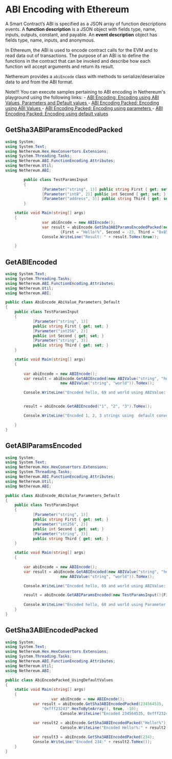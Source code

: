 # ABI Encoding with Ethereum

A Smart Contract’s ABI is specified as a JSON array of function descriptions events. A **function description** is a JSON object with fields type, name, inputs, outputs, constant, and payable. An **event description** object has fields type, name, inputs, and anonymous.

In Ethereum, the ABI is used to encode contract calls for the EVM and to read data out of transactions. The purpose of an ABI is to define the functions in the contract that can be invoked and describe how each function will accept arguments and return its result.

Nethereum provides a `abiEncode` class with methods to serialize/deserialize data to and from the ABI format.

Note!!!
    You can execute samples pertaining to ABI encoding in Nethereum's playground
    using the following links: 
    - [ABI Encoding: Encoding using ABI Values, Parameters and Default values ](http://playground.nethereum.com/csharp/id/1015)
    - [ABI Encoding Packed: Encoding using ABI Values ](http://playground.nethereum.com/csharp/id/1016)
    - [ABI Encoding Packed: Encoding using parameters ](http://playground.nethereum.com/csharp/id/1017)
    - [ABI Encoding Packed: Encoding using default values](http://playground.nethereum.com/csharp/id/1018) 

## GetSha3ABIParamsEncodedPacked

```csharp
using System;
using System.Text;
using Nethereum.Hex.HexConvertors.Extensions;
using System.Threading.Tasks;
using Nethereum.ABI.FunctionEncoding.Attributes;
using Nethereum.Util;
using Nethereum.ABI;

		public class TestParamsInput
		{
				[Parameter("string", 1)] public string First { get; set; }
				[Parameter("int8", 2)] public int Second { get; set; }
				[Parameter("address", 3)] public string Third { get; set; }
		}

    static void Main(string[] args)
    {
				var abiEncode = new ABIEncode();
				var result = abiEncode.GetSha3ABIParamsEncodedPacked(new TestParamsInput()
						{First = "Hello!%", Second = -23, Third = "0x85F43D8a49eeB85d32Cf465507DD71d507100C1d"});
				Console.WriteLine("Result: " + result.ToHex(true));

    }
```

## GetABIEncoded

```csharp
using System.Text;
using System.Threading.Tasks;
using Nethereum.ABI.FunctionEncoding.Attributes;
using Nethereum.Util;
using Nethereum.ABI;

public class AbiEncode_AbiValue_Parameters_Default
{
	public class TestParamsInput
	{
			[Parameter("string", 1)]
			public string First { get; set; }
			[Parameter("int256", 2)]
			public int Second { get; set; }
			[Parameter("string", 3)]
			public string Third { get; set; }
	}

    static void Main(string[] args)
    {
            
		var abiEncode = new ABIEncode();
		var result = abiEncode.GetABIEncoded(new ABIValue("string", "hello"), new ABIValue("int", 69),
						new ABIValue("string", "world")).ToHex();

		Console.WriteLine("Encoded hello, 69 and world using ABIValue: " + result);


		result = abiEncode.GetABIEncoded("1", "2", "3").ToHex();

		Console.WriteLine("Encoded 1, 2, 3 strings using  default convertor: " + result);

    }
}
```

## GetABIParamsEncoded

```csharp
using System;
using System.Text;
using Nethereum.Hex.HexConvertors.Extensions;
using System.Threading.Tasks;
using Nethereum.ABI.FunctionEncoding.Attributes;
using Nethereum.Util;
using Nethereum.ABI;

public class AbiEncode_AbiValue_Parameters_Default
{
	public class TestParamsInput
	{
			[Parameter("string", 1)]
			public string First { get; set; }
			[Parameter("int256", 2)]
			public int Second { get; set; }
			[Parameter("string", 3)]
			public string Third { get; set; }
	}

    static void Main(string[] args)
    {
            
		var abiEncode = new ABIEncode();
		var result = abiEncode.GetABIEncoded(new ABIValue("string", "hello"), new ABIValue("int", 69),
						new ABIValue("string", "world")).ToHex();

		Console.WriteLine("Encoded hello, 69 and world using ABIValue: " + result);

		result = abiEncode.GetABIParamsEncoded(new TestParamsInput(){First = "hello", Second = 69, Third = "world"}).ToHex();
		
		Console.WriteLine("Encoded hello, 69 and world using Parameter attributes: " + result);
    }
}
```

## GetSha3ABIEncodedPacked

```csharp
using System;
using System.Text;
using Nethereum.Hex.HexConvertors.Extensions;
using System.Threading.Tasks;
using Nethereum.ABI.FunctionEncoding.Attributes;
using Nethereum.Util;
using Nethereum.ABI;

public class AbiEncodePacked_UsingDefaultValues
{
    static void Main(string[] args)
    {
					var abiEncode = new ABIEncode();
            var result = abiEncode.GetSha3ABIEncodedPacked(234564535,
                "0xfff23243".HexToByteArray(), true, -10);
						Console.WriteLine("Encoded 234564535, 0xfff23243, true and -10:" + result.ToHex());

            var result2 = abiEncode.GetSha3ABIEncodedPacked("Hello!%");
						Console.WriteLine("Encoded Hello!%:" + result2.ToHex());
          
            var result3 = abiEncode.GetSha3ABIEncodedPacked(234);
            Console.WriteLine("Encoded 234:" + result2.ToHex());
    }
}
```
